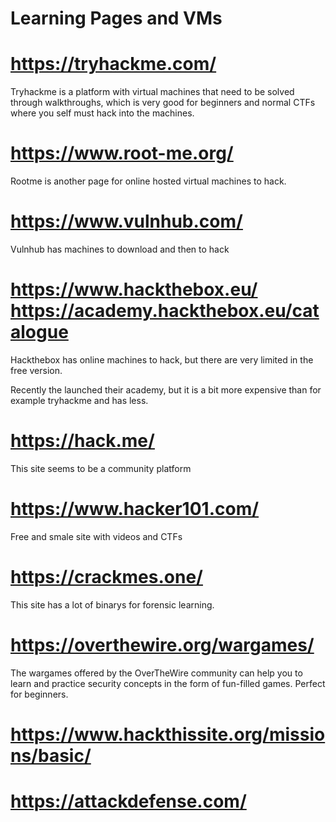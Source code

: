 # Learning Pages and VMs

# https://tryhackme.com/

Tryhackme is a platform with virtual machines that need to be solved through walkthroughs, which is very good for beginners and normal CTFs where you self must hack into the machines.



# https://www.root-me.org/   

Rootme is another page for online hosted virtual machines to hack. 



# https://www.vulnhub.com/ 

Vulnhub has machines to download and then to hack



# https://www.hackthebox.eu/ https://academy.hackthebox.eu/catalogue 

Hackthebox has online machines to hack, but there are very limited in the free version.

Recently the launched their academy, but it is a bit more expensive than for example tryhackme and has less.



# https://hack.me/

This site seems to be a community platform



# https://www.hacker101.com/

Free and smale site with videos and CTFs


# https://crackmes.one/

This site has a lot of binarys for forensic learning.

# https://overthewire.org/wargames/

The wargames offered by the OverTheWire community can help you to learn and practice security concepts in the form of fun-filled games.
 Perfect for beginners.

# https://www.hackthissite.org/missions/basic/ 

# https://attackdefense.com/
